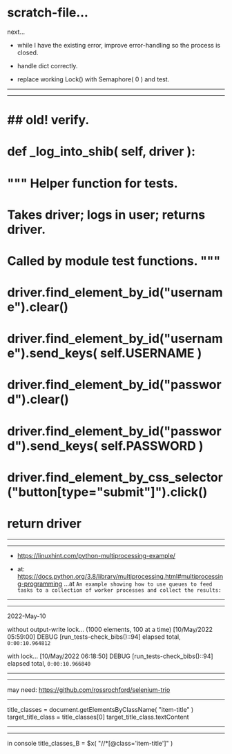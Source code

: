 scratch-file...
===============

next...


- while I have the existing error, improve error-handling so the process is closed.

- handle dict correctly.

- replace working Lock() with Semaphore( 0 ) and test.

---
---

# ## old! verify.
# def _log_into_shib( self, driver ):
#     """ Helper function for tests.
#         Takes driver; logs in user; returns driver.
#         Called by module test functions. """
#     driver.find_element_by_id("username").clear()
#     driver.find_element_by_id("username").send_keys( self.USERNAME )
#     driver.find_element_by_id("password").clear()
#     driver.find_element_by_id("password").send_keys( self.PASSWORD )
#     driver.find_element_by_css_selector("button[type=\"submit\"]").click()
#     return driver

---
---

- <https://linuxhint.com/python-multiprocessing-example/>

- at: <https://docs.python.org/3.8/library/multiprocessing.html#multiprocessing-programming> ...at ``An example showing how to use queues to feed tasks to a collection of worker processes and collect the results:``

---
---

2022-May-10

without output-write lock... (1000 elements, 100 at a time)
[10/May/2022 05:59:00] DEBUG [run_tests-check_bibs()::94] elapsed total, ``0:00:10.964812``

with lock...
[10/May/2022 06:18:50] DEBUG [run_tests-check_bibs()::94] elapsed total, ``0:00:10.966840``

---
---


may need: <https://github.com/rossrochford/selenium-trio>

---

title_classes = document.getElementsByClassName( "item-title" )
target_title_class = title_classes[0]
target_title_class.textContent

---
---

in console
title_classes_B = $x( "//*[@class='item-title']" )